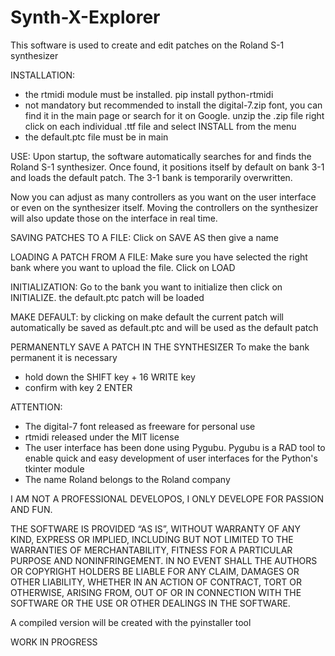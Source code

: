 # Synth-X-Explorer
This software is used to create and edit patches on the Roland S-1 synthesizer

INSTALLATION:
- the rtmidi module must be installed.
pip install python-rtmidi
- not mandatory but recommended to install the digital-7.zip font, you can find it in the main page or search for it on Google.
unzip the .zip file
right click on each individual .ttf file
and select INSTALL from the menu
- the default.ptc file must be in main

USE:
Upon startup, the software automatically searches for and finds the Roland S-1 synthesizer.
Once found, it positions itself by default on bank 3-1 and loads the default patch. The 3-1 bank is temporarily overwritten.

Now you can adjust as many controllers as you want on the user interface or even on the synthesizer itself.
Moving the controllers on the synthesizer will also update those on the interface in real time.

SAVING PATCHES TO A FILE:
Click on SAVE AS then give a name

LOADING A PATCH FROM A FILE:
Make sure you have selected the right bank where you want to upload the file.
Click on LOAD

INITIALIZATION:
Go to the bank you want to initialize then click on INITIALIZE. the default.ptc patch will be loaded

MAKE DEFAULT:
by clicking on make default the current patch will automatically be saved as default.ptc and will be used as the default patch

PERMANENTLY SAVE A PATCH IN THE SYNTHESIZER
To make the bank permanent it is necessary
- hold down the SHIFT key + 16 WRITE key
- confirm with key 2 ENTER

ATTENTION:
- The digital-7 font released as freeware for personal use
- rtmidi released under the MIT license
- The user interface has been done using Pygubu. Pygubu is a RAD tool to enable quick and easy development of user interfaces for the Python's tkinter module
- The name Roland belongs to the Roland company

I AM NOT A PROFESSIONAL DEVELOPOS, I ONLY DEVELOPE FOR PASSION AND FUN.

THE SOFTWARE IS PROVIDED “AS IS”, WITHOUT WARRANTY OF ANY KIND, EXPRESS OR IMPLIED, INCLUDING BUT NOT LIMITED TO THE WARRANTIES OF MERCHANTABILITY, FITNESS FOR A PARTICULAR PURPOSE AND NONINFRINGEMENT. IN NO EVENT SHALL THE AUTHORS OR COPYRIGHT HOLDERS BE LIABLE FOR ANY CLAIM, DAMAGES OR OTHER LIABILITY, WHETHER IN AN ACTION OF CONTRACT, TORT OR OTHERWISE, ARISING FROM, OUT OF OR IN CONNECTION WITH THE SOFTWARE OR THE USE OR OTHER DEALINGS IN THE SOFTWARE.

A compiled version will be created with the pyinstaller tool


WORK IN PROGRESS
